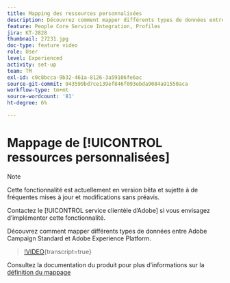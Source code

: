 ```yaml
---
title: Mapping des ressources personnalisées
description: Découvrez comment mapper différents types de données entre Adobe Campaign Standard (ACS) et Adobe Experience Platform (AEP)
feature: People Core Service Integration, Profiles
jira: KT-2828
thumbnail: 27231.jpg
doc-type: feature video
role: User
level: Experienced
activity: set-up
team: TM
exl-id: c0c8bcca-9b32-461a-8126-3a59106fe6ac
source-git-commit: 943599bd7ce139ef846f093ebda9084a91550aca
workflow-type: tm+mt
source-wordcount: '81'
ht-degree: 6%

---
```


# Mappage de [!UICONTROL ressources personnalisées]

>[!NOTE]
>
>Cette fonctionnalité est actuellement en version bêta et sujette à de fréquentes mises à jour et modifications sans préavis.
>
>Contactez le [!UICONTROL service clientèle d’Adobe] si vous envisagez d’implémenter cette fonctionnalité.

Découvrez comment mapper différents types de données entre Adobe Campaign Standard et Adobe Experience Platform.

>[!VIDEO](https://video.tv.adobe.com/v/27231?learn=on){transcript=true}

Consultez la documentation du produit pour plus d’informations sur la [définition du mappage](https://experienceleague.adobe.com/docs/campaign-standard/using/integrating-with-adobe-cloud/adobe-experience-platform/data-connector/aep-mapping-definition.html?lang=fr)
